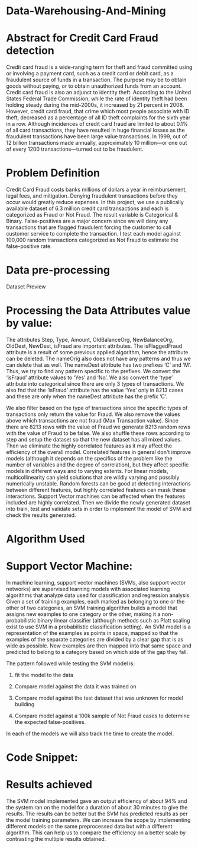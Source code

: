 # Data-Warehousing-And-Mining
# Abstract for Credit Card Fraud detection

Credit card fraud is a wide-ranging term for theft and fraud committed using or involving a payment card, such as a credit card or debit card, as a fraudulent source of funds in a transaction. The purpose may be to obtain goods without paying, or to obtain unauthorized funds from an account. Credit card fraud is also an adjunct to identity theft. According to the United States Federal Trade Commission, while the rate of identity theft had been holding steady during the mid-2000s, it increased by 21 percent in 2008. However, credit card fraud, that crime which most people associate with ID theft, decreased as a percentage of all ID theft complaints for the sixth year in a row. 
Although incidences of credit card fraud are limited to about 0.1% of all card transactions, they have resulted in huge financial losses as the fraudulent transactions have been large value transactions. In 1999, out of 12 billion transactions made annually, approximately 10 million—or one out of every 1200 transactions—turned out to be fraudulent.
# Problem Definition

Credit Card Fraud costs banks millions of dollars a year in reimbursement, legal fees, and mitigation. Denying fraudulent transactions before they occur would greatly reduce expenses. In this project, we use a publically available dataset of 6.3 million credit card transactions and each is categorized as Fraud or Not Fraud. 
The result variable is Categorical & Binary.  False-positives are a major concern since we will deny any transactions that are flagged fraudulent forcing the customer to call customer service to complete the transaction. I test each model against 100,000 random transactions categorized as Not Fraud to estimate the false-positive rate.
# Data pre-processing
Dataset Preview
 
# Processing the Data Attributes value by value:

The attributes Step, Type, Amount, OldBalanceOrg, NewBalanceOrg, OldDest, NewDest, isFraud are important attributes. The isFlaggedFraud attribute is a result of some previous applied algorithm, hence the attribute can be deleted. The nameOrig also does not have any patterns and thus we can delete that as well. The nameDest attribute has two prefixes ‘C’ and ‘M’. Thus, we try to find any pattern specific to the prefixes. 
We convert the ‘isFraud’ attribute values to ‘Yes’ and ‘No’. We also convert the ‘type’ attribute into categorical since there are only 3 types of transactions. We also fnd that the ‘isFraud’ attribute has the value ‘Yes’ only in 8213 cases and these are only when the nameDest attribute has the prefix ‘C’. 

We also filter based on the type of transactions since the specific types of transactions only return the value for Fraud. We also remove the values above which transactions are not fraud (Max Transaction value). Since there are 8213 rows with the value of Fraud we generate 8213 random rows with the value of Fraud to be false. We also shuffle these rows according to step and setup the dataset so that the new dataset has all mixed values.
Then we eliminate the highly correlated features as it may affect the efficiency of the overall model. Correlated features in general don't improve models (although it depends on the specifics of the problem like the number of variables and the degree of correlation), but they affect specific models in different ways and to varying extents. 
For linear models, multicollinearity can yield solutions that are wildly varying and possibly numerically unstable. Random forests can be good at detecting interactions between different features, but highly correlated features can mask these interactions. Support Vector machines can be affected when the features included are highly correlated. Then we divide the newly generated dataset into train, test and validate sets in order to implement the model of SVM and check the results generated.
# Algorithm Used
# Support Vector Machine:
In machine learning, support vector machines (SVMs, also support vector networks) are supervised  learning models with associated learning algorithms that analyze data used for classification and regression analysis. 
Given a set of training examples, each marked as belonging to one or the other of two categories, an SVM training algorithm builds a model that assigns new examples to one category or the other, making it a non-probabilistic binary linear classifier (although methods such as Platt scaling exist to use SVM in a probabilistic classification setting). An SVM model is a representation of the examples as points in space, mapped so that the examples of the separate categories are divided by a clear gap that is as wide as possible. New examples are then mapped into that same space and predicted to belong to a category based on which side of the gap they fall.

The pattern followed while testing the SVM model is:

1. fit the model to the data

2. Compare model against the data it was trained on

3. Compare model against the test dataset that was unknown for model building

4. Compare model against a 100k sample of Not Fraud cases to determine the expected false-positives.

In each of the models we will also track the time to create the model.

# Code Snippet:
  
# Results achieved

The SVM model implemented gave an output efficiency of about 94% and the system ran on the model for a duration of about 30 minutes to give the results. The results can be better but the SVM has predicted results as per the model training parameters. We can increase the scope by implementing different models on the same preprocessed data but with a different algorithm. This can help us to compare the efficiency on a better scale by contrasting the multiple results obtained.
 
